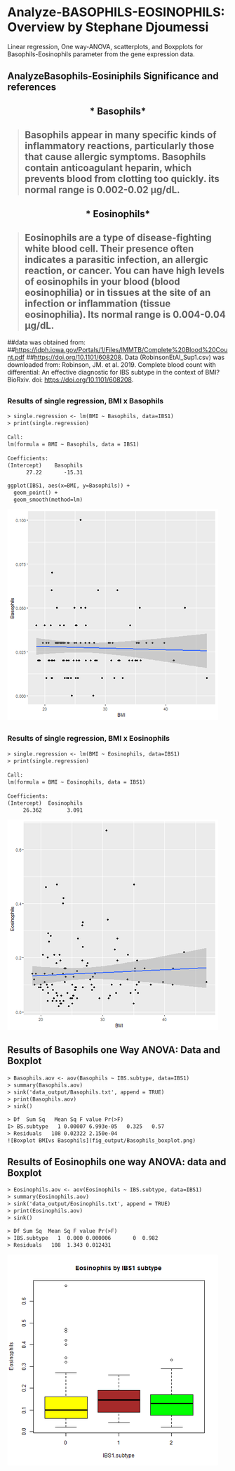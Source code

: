 # Analyze-BASOPHILS-EOSINOPHILS: Overview by Stephane Djoumessi
Linear regression, One way-ANOVA, scatterplots, and Boxpplots for Basophils-Eosinophils parameter from the gene expression data.

## AnalyzeBasophils-Eosiniphils Significance and references

## <p align="center"> * Basophils* </p>
>## Basophils appear in many specific kinds of inflammatory reactions, particularly those that cause allergic symptoms. Basophils contain anticoagulant heparin, which prevents blood from clotting too quickly. its normal range is 0.002-0.02 μg/dL.

 ## <p align="center"> * Eosinophils* </p>
 >## Eosinophils are a type of disease-fighting white blood cell. Their presence often indicates a parasitic infection, an allergic reaction, or cancer. You can have high levels of eosinophils in your blood (blood eosinophilia) or in tissues at the site of an infection or inflammation (tissue eosinophilia). Its normal range is 0.004-0.04 μg/dL.

##data was obtained from:
##https://idph.iowa.gov/Portals/1/Files/IMMTB/Complete%20Blood%20Count.pdf
##https://doi.org/10.1101/608208.
Data (RobinsonEtAl_Sup1.csv) was downloaded from: 
Robinson, JM. et al. 2019. Complete blood count with differential: An effective diagnostic for IBS subtype in the context of BMI? BioRxiv. doi: https://doi.org/10.1101/608208.

##
### Results of single regression, BMI x Basophils
```
> single.regression <- lm(BMI ~ Basophils, data=IBS1)
> print(single.regression)

Call:
lm(formula = BMI ~ Basophils, data = IBS1)

Coefficients:
(Intercept)    Basophils  
      27.22       -15.31  

```
```
ggplot(IBS1, aes(x=BMI, y=Basophils)) +
  geom_point() +    
  geom_smooth(method=lm) 
  ```
![scatterplot BMI vs Basophils](fig_output/Basophils_scatterplot.png)

##
### Results of single regression, BMI x Eosinophils
```
> single.regression <- lm(BMI ~ Eosinophils, data=IBS1)
> print(single.regression)

Call:
lm(formula = BMI ~ Eosinophils, data = IBS1)

Coefficients:
(Intercept)  Eosinophils  
     26.362        3.091  

```
![ Scatterplot BMI vs Eosinophils](fig_output/Eosinophils_scatterplot.png)


## Results of Basophils one Way ANOVA: Data and Boxplot
```
> Basophils.aov <- aov(Basophils ~ IBS.subtype, data=IBS1)
> summary(Basophils.aov)
> sink('data_output/Basophils.txt', append = TRUE)
> print(Basophils.aov)
> sink()
```
```
> Df  Sum Sq   Mean Sq F value Pr(>F)
I> BS.subtype   1 0.00007 6.993e-05   0.325   0.57
> Residuals   108 0.02322 2.150e-04  
![Boxplot BMIvs Basophils](fig_output/Basophils_boxplot.png)
```

## Results of Eosinophils one way ANOVA: data and Boxplot
```
> Eosinophils.aov <- aov(Eosinophils ~ IBS.subtype, data=IBS1)
> summary(Eosinophils.aov)
> sink('data_output/Eosinophils.txt', append = TRUE)
> print(Eosinophils.aov)
> sink()
```
```
> Df Sum Sq  Mean Sq F value Pr(>F)
> IBS.subtype   1  0.000 0.000006       0  0.982
> Residuals   108  1.343 0.012431
```
![Boxplot BMI vs Eosinophils](fig_output/Eosinophils_boxplot.png)

